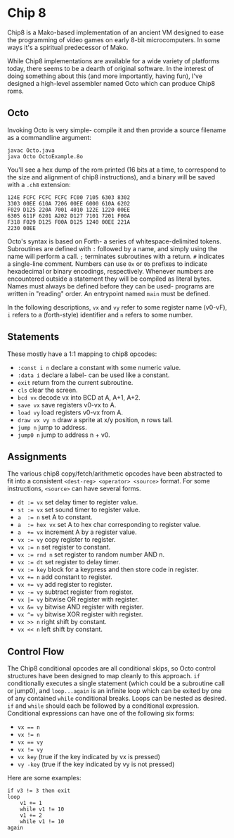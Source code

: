 Chip 8
======

Chip8 is a Mako-based implementation of an ancient VM designed to ease the programming of video games on early 8-bit microcomputers. In some ways it's a spiritual predecessor of Mako.

While Chip8 implementations are available for a wide variety of platforms today, there seems to be a dearth of original software. In the interest of doing something about this (and more importantly, having fun), I've designed a high-level assembler named Octo which can produce Chip8 roms.

Octo
----

Invoking Octo is very simple- compile it and then provide a source filename as a commandline argument:

	javac Octo.java
	java Octo OctoExample.8o

You'll see a hex dump of the rom printed (16 bits at a time, to correspond to the size and alignment of chip8 instructions), and a binary will be saved with a `.ch8` extension:

	124E FCFC FCFC FCFC FC00 7105 6303 8302
	3303 00EE 610A 7206 00EE 6000 610A 6202
	F029 D125 220A 7001 4010 122E 1220 00EE
	6305 611F 6201 A202 D127 7101 7201 F00A
	F318 F029 D125 F00A D125 1240 00EE 221A
	2230 00EE

Octo's syntax is based on Forth- a series of whitespace-delimited tokens. Subroutines are defined with `:` followed by a name, and simply using the name will perform a call. `;` terminates subroutines with a return. `#` indicates a single-line comment. Numbers can use `0x` or `0b` prefixes to indicate hexadecimal or binary encodings, respectively. Whenever numbers are encountered outside a statement they will be compiled as literal bytes. Names must always be defined before they can be used- programs are written in "reading" order. An entrypoint named `main` must be defined.

In the following descriptions, `vx` and `vy` refer to some register name (v0-vF), `i` refers to a (forth-style) identifier and `n` refers to some number.

Statements
----------
These mostly have a 1:1 mapping to chip8 opcodes:

- `:const i n`    declare a constant with some numeric value.
- `:data i`       declare a label- can be used like a constant.
- `exit`          return from the current subroutine.
- `cls`           clear the screen.
- `bcd vx`        decode vx into BCD at A, A+1, A+2.
- `save vx`       save registers v0-vx to A.
- `load vy`       load registers v0-vx from A.
- `draw vx vy n`  draw a sprite at x/y position, n rows tall.
- `jump n`        jump to address.
- `jump0 n`       jump to address n + v0.

Assignments
-----------
The various chip8 copy/fetch/arithmetic opcodes have been abstracted to fit into a consistent `<dest-reg> <operator> <source>` format. For some instructions, `<source>` can have several forms.

- `dt := vx`      set delay timer to register value.
- `st := vx`      set sound timer to register value.
- `a  := n`       set A to constant.
- `a  := hex vx`  set A to hex char corresponding to register value.
- `a  += vx`      increment A by a register value.
- `vx := vy`      copy register to register.
- `vx := n`       set register to constant.
- `vx := rnd n`   set register to random number AND n.
- `vx := dt`      set register to delay timer.
- `vx := key`     block for a keypress and then store code in register.
- `vx += n`       add constant to register.
- `vx += vy`      add register to register.
- `vx -= vy`      subtract register from register.
- `vx |= vy`      bitwise OR register with register.
- `vx &= vy`      bitwise AND register with register.
- `vx ^= vy`      bitwise XOR register with register.
- `vx >> n`       right shift by constant.
- `vx << n`       left shift by constant.

Control Flow
------------
The Chip8 conditional opcodes are all conditional skips, so Octo control structures have been designed to map cleanly to this approach. `if` conditionally executes a single statement (which could be a subroutine call or jump0), and `loop...again` is an infinite loop which can be exited by one of any contained `while` conditional breaks. Loops can be nested as desired. `if` and `while` should each be followed by a conditional expression. Conditional expressions can have one of the following six forms:

- `vx == n`
- `vx != n`
- `vx == vy`
- `vx != vy`
- `vx key` (true if the key indicated by vx is pressed)
- `vy -key` (true if the key indicated by vy is not pressed)

Here are some examples:

	if v3 != 3 then exit
	loop
		v1 += 1
		while v1 != 10
		v1 += 2
		while v1 != 10
	again
